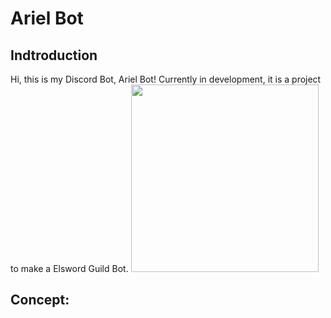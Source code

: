 # Ariel Bot

## Indtroduction
Hi, this is my Discord Bot, Ariel Bot! Currently in development, it is a project to make a Elsword Guild Bot.
<img src='https://i.imgur.com/05NjUl6.png' width="300px">

## Concept:

